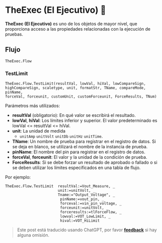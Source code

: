 # TheExec (El Ejecutivo) 🚧

**TheExec (El Ejecutivo)** es uno de los objetos de mayor nivel, que proporciona acceso a las propiedades relacionadas con la ejecución de pruebas.

## Flujo

```vbscript
TheExec.Flow
```

### TestLimit

```vbscript
TheExec.Flow.TestLimit(resultVal, lowVal, hiVal, lowCompareSign,
highCompareSign, scaletype, unit, formatStr, TName, compareMode, pinName,
forceVal, forceunit, customUnit, customForceunit, ForceResults, TNum)
```

Parámetros más utilizados:

- **resultVal** (obligatorio): En qué valor se escribirá el resultado.
- **lowVal**, **hiVal**: Los límites inferior y superior. El valor predeterminado es lowVal <= resultVal <= hiVal.
- **unit**: La unidad de medida
  - `unitAmp` `unitVolt` `unitDb` `unitHz` `unitTime`.
- **TName**: Un nombre de prueba para registrar en el registro de datos. Si se deja en blanco, se utilizará el nombre de la instancia de prueba.
- **pinName**: El nombre del pin para registrar en el registro de datos.
- **forceVal**, **forceunit**: El valor y la unidad de la condición de prueba.
- **ForceResults**: Si se debe forzar un resultado de aprobado o fallado o si se deben utilizar los límites especificados en una tabla de flujo.

Por ejemplo:

```vbscript
TheExec.Flow.TestLimit  resultVal:=Vout_Measure, _
                        unit:=unitVolt, _
                        Tname:="Output_Voltage", _
                         pinName:=vout_pin, _
                         forceval:=vin_pin_voltage, _
                         forceunit:=unitVolt, _
                         forceresults:=tlForceFlow, _
                         lowval:=VOT_LowLimit, _
                         hival:=VOT_HiLimit
```

> Este post está traducido usando ChatGPT, por favor [**feedback**](https://github.com/linyuxuanlin/Wiki_MkDocs/issues/new) si hay alguna omisión.